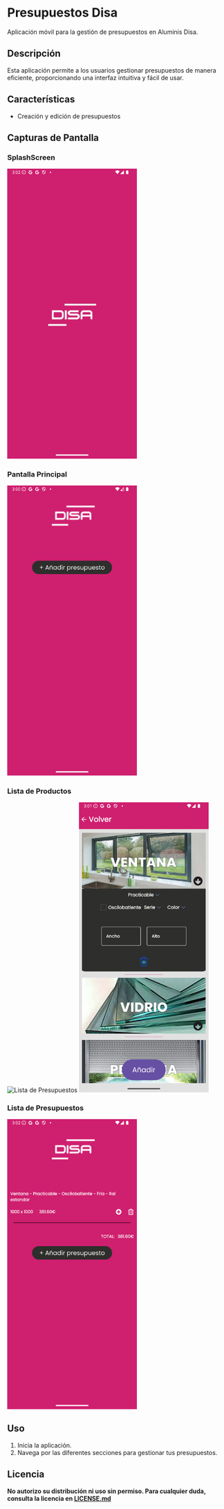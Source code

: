 # Presupuestos Disa

Aplicación móvil para la gestión de presupuestos en Aluminis Disa.

## Descripción

Esta aplicación permite a los usuarios gestionar presupuestos de manera eficiente, proporcionando una interfaz intuitiva y fácil de usar.

## Características

- Creación y edición de presupuestos

## Capturas de Pantalla

### SplashScreen
<img src="imagenesREADME/SplashScreen.png" alt="Pantalla de Inicio" width="300"/>

### Pantalla Principal
<img src="imagenesREADME/pantallaPrincipal.png" alt="Crear Presupuesto" width="300"/>

### Lista de Productos
<img src="imagenesREADME/Pantalla-lista-productos.png" alt="Lista de Presupuestos" width="300"/>
<img src="imagenesREADME/Pantalla-lista-productos-selectores.png" alt="Lista de Presupuestos" width="300"/>

### Lista de Presupuestos
<img src="imagenesREADME/pantallaPrincipal-con-presupuesto.png" alt="Lista de Presupuestos" width="300"/>

## Uso

1. Inicia la aplicación.
2. Navega por las diferentes secciones para gestionar tus presupuestos.

## Licencia

**No autorizo su distribución ni uso sin permiso. Para cualquier duda, consulta la licencia en [LICENSE.md](./LICENSE.md)**
